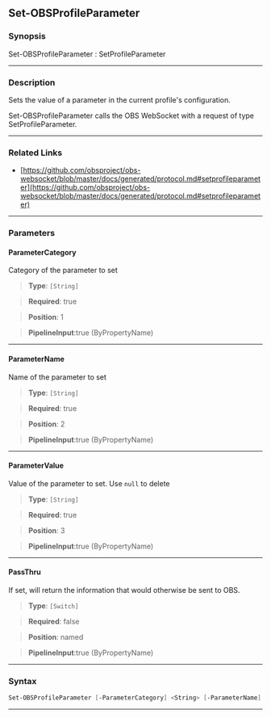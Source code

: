 Set-OBSProfileParameter
-----------------------
### Synopsis
Set-OBSProfileParameter : SetProfileParameter

---
### Description

Sets the value of a parameter in the current profile's configuration.


Set-OBSProfileParameter calls the OBS WebSocket with a request of type SetProfileParameter.

---
### Related Links
* [https://github.com/obsproject/obs-websocket/blob/master/docs/generated/protocol.md#setprofileparameter](https://github.com/obsproject/obs-websocket/blob/master/docs/generated/protocol.md#setprofileparameter)



---
### Parameters
#### **ParameterCategory**

Category of the parameter to set



> **Type**: ```[String]```

> **Required**: true

> **Position**: 1

> **PipelineInput**:true (ByPropertyName)



---
#### **ParameterName**

Name of the parameter to set



> **Type**: ```[String]```

> **Required**: true

> **Position**: 2

> **PipelineInput**:true (ByPropertyName)



---
#### **ParameterValue**

Value of the parameter to set. Use `null` to delete



> **Type**: ```[String]```

> **Required**: true

> **Position**: 3

> **PipelineInput**:true (ByPropertyName)



---
#### **PassThru**

If set, will return the information that would otherwise be sent to OBS.



> **Type**: ```[Switch]```

> **Required**: false

> **Position**: named

> **PipelineInput**:true (ByPropertyName)



---
### Syntax
```PowerShell
Set-OBSProfileParameter [-ParameterCategory] <String> [-ParameterName] <String> [-ParameterValue] <String> [-PassThru] [<CommonParameters>]
```
---
